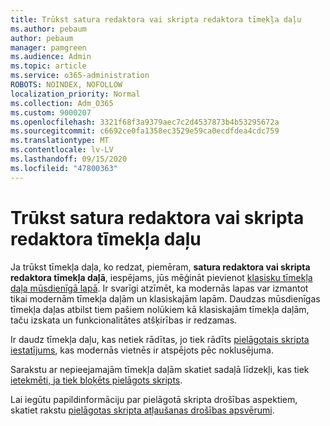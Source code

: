 ```yaml
---
title: Trūkst satura redaktora vai skripta redaktora tīmekļa daļu
ms.author: pebaum
author: pebaum
manager: pamgreen
ms.audience: Admin
ms.topic: article
ms.service: o365-administration
ROBOTS: NOINDEX, NOFOLLOW
localization_priority: Normal
ms.collection: Adm_O365
ms.custom: 9000207
ms.openlocfilehash: 3321f68f3a9379aec7c2d4537873b4b53295672a
ms.sourcegitcommit: c6692ce0fa1358ec3529e59ca0ecdfdea4cdc759
ms.translationtype: MT
ms.contentlocale: lv-LV
ms.lasthandoff: 09/15/2020
ms.locfileid: "47800363"
---
```

# <a name="content-editor-or-script-editor-web-parts-are-missing"></a>Trūkst satura redaktora vai skripta redaktora tīmekļa daļu

Ja trūkst tīmekļa daļa, ko redzat, piemēram, **satura redaktora vai skripta redaktora tīmekļa daļā**, iespējams, jūs mēģināt pievienot [klasisku tīmekļa daļa mūsdienīgā lapā](https://support.office.com/article/classic-and-modern-web-part-experiences-3fdae6c3-8fc1-49ab-8708-8c104b882e64). Ir svarīgi atzīmēt, ka modernās lapas var izmantot tikai modernām tīmekļa daļām un klasiskajām lapām. Daudzas mūsdienīgas tīmekļa daļas atbilst tiem pašiem nolūkiem kā klasiskajām tīmekļa daļām, taču izskata un funkcionalitātes atšķirības ir redzamas.

Ir daudz tīmekļa daļu, kas netiek rādītas, jo tiek rādīts [pielāgotais skripta iestatījums](https://docs.microsoft.com/sharepoint/allow-or-prevent-custom-script), kas modernās vietnēs ir atspējots pēc noklusējuma. 

Sarakstu ar nepieejamajām tīmekļa daļām skatiet sadaļā līdzekļi, kas tiek [ietekmēti, ja tiek bloķēts pielāgots skripts](https://docs.microsoft.com/sharepoint/allow-or-prevent-custom-script#features-affected-when-custom-script-is-blocked).

Lai iegūtu papildinformāciju par pielāgotā skripta drošības aspektiem, skatiet rakstu [pielāgotas skripta atļaušanas drošības apsvērumi](https://docs.microsoft.com/sharepoint/security-considerations-of-allowing-custom-script).
